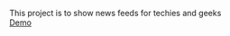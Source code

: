This project is to show news feeds for techies and geeks\
[Demo](https://skkart.github.io/news-feeds)
